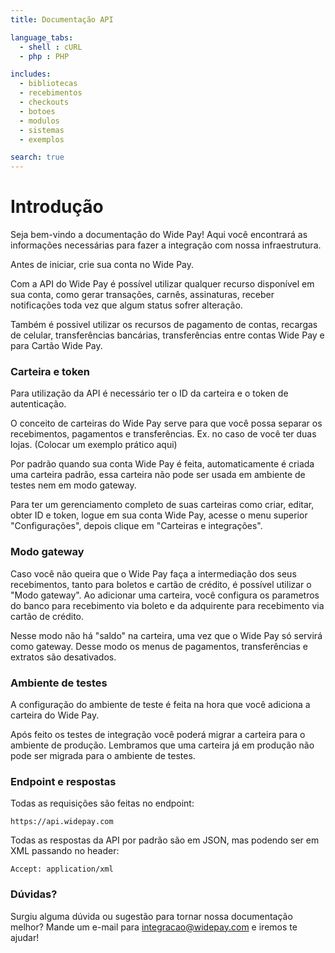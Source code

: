 ```yaml
---
title: Documentação API

language_tabs:
  - shell : cURL
  - php : PHP

includes:
  - bibliotecas
  - recebimentos
  - checkouts
  - botoes
  - modulos
  - sistemas
  - exemplos

search: true
---
```


# Introdução

Seja bem-vindo a documentação do Wide Pay! Aqui você encontrará as informações necessárias para fazer a integração com nossa infraestrutura.

Antes de iniciar, crie sua conta no Wide Pay.

Com a API do Wide Pay é possível utilizar qualquer recurso disponível em sua conta, como gerar transações, carnês, assinaturas, receber notificações toda vez que algum status sofrer alteração.

Também é possivel utilizar os recursos de pagamento de contas, recargas de celular, transferências bancárias, transferências entre contas Wide Pay e para Cartão Wide Pay.

### Carteira e token

Para utilização da API é necessário ter o ID da carteira e o token de autenticação.

O conceito de carteiras do Wide Pay serve para que você possa separar os recebimentos, pagamentos e transferências. Ex. no caso de você ter duas lojas. (Colocar um exemplo prático aqui)

Por padrão quando sua conta Wide Pay é feita, automaticamente é criada uma carteira padrão, essa carteira não pode ser usada em ambiente de testes nem em modo gateway.

Para ter um gerenciamento completo de suas carteiras como criar, editar, obter ID e token, logue em sua conta Wide Pay, acesse o menu superior "Configurações", depois clique em "Carteiras e integrações".

### Modo gateway

Caso você não queira que o Wide Pay faça a intermediação dos seus recebimentos, tanto para boletos e cartão de crédito, é possível utilizar o "Modo gateway". Ao adicionar uma carteira, você configura os parametros do banco para recebimento via boleto e da adquirente para recebimento via cartão de crédito.

Nesse modo não há "saldo" na carteira, uma vez que o Wide Pay só servirá como gateway. Desse modo os menus de pagamentos, transferências e extratos são desativados.

### Ambiente de testes

A configuração do ambiente de teste é feita na hora que você adiciona a carteira do Wide Pay.

Após feito os testes de integração você poderá migrar a carteira para o ambiente de produção. Lembramos que uma carteira já em produção não pode ser migrada para o ambiente de testes.

### Endpoint e respostas

Todas as requisições são feitas no endpoint:

`https://api.widepay.com`

Todas as respostas da API por padrão são em JSON, mas podendo ser em XML passando no header:

`Accept: application/xml`

### Dúvidas?

Surgiu alguma dúvida ou sugestão para tornar nossa documentação melhor? Mande um e-mail para integracao@widepay.com e iremos te ajudar!